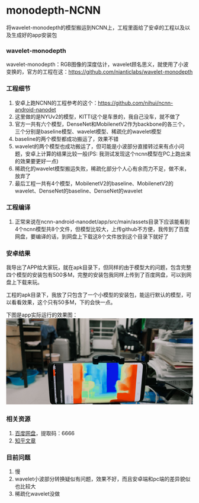 # monodepth-NCNN
将wavelet-monodepth的模型搬运到NCNN上，工程里面给了安卓的工程以及以及生成好的app安装包
### wavelet-monodepth
wavelet-monodepth：RGB图像的深度估计，wavelet顾名思义，就使用了小波变换的，官方的工程在这：https://github.com/nianticlabs/wavelet-monodepth
### 工程细节
1. 安卓上跑NCNN的工程参考的这个：https://github.com/nihui/ncnn-android-nanodet
2. 这里做的是NYUv2的模型，KITTI这个是车景的，我自己没车，就不做了
3. 官方一共有六个模型，DenseNet和MobilenetV2作为backbone的各三个，三个分别是baseline模型、wavelet模型、稀疏化的wavelet模型
4. baseline的两个模型都成功搬运了，效果不错
5. wavelet的两个模型也成功搬运了，但可能是小波部分直接转过来有点小问题，安卓上计算的结果比较一般(PS: 我测试发现这个ncnn模型在PC上跑出来的效果要更好一点)
6. 稀疏化的wavelet模型搬运失败，稀疏化部分个人心有余而力不足，做不来，放弃了
7. 最后工程一共有4个模型，MobilenetV2的baseline、MobilenetV2的wavelet、DenseNet的baseline、DenseNet的wavelet
### 工程编译
1. 正常来说在ncnn-android-nanodet/app/src/main/assets目录下应该能看到4个ncnn模型共8个文件，但模型比较大，上传github不方便，我传到了百度网盘，要编译的话，到网盘上下载这8个文件放到这个目录下就好了
### 安卓结果
我导出了APP给大家玩，就在apk目录下，但同样的由于模型大的问题，包含完整四个模型的安装包有500多M，完整的安装包我同样上传到了百度网盘，可以到网盘上下载来玩。

工程的apk目录下，我放了只包含了一个小模型的安装包，能运行默认的模型，可以看看效果，这个只有50多M，下的会快一点。

下图是app实际运行的效果图：
![image](./demo.jpg)
### 相关资源
1. [百度网盘](https://pan.baidu.com/s/1uzOXPqXM2RsTczJpcbwiKA)，提取码：6666
2. [知乎文章](https://zhuanlan.zhihu.com/p/419076068)
### 目前问题
1. 慢
2. wavelet小波部分转换疑似有问题，效果不好，而且安卓端和pc端的差异貌似也比较大
3. 稀疏化wavelet没做

